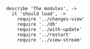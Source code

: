     describe 'The modules', ->
      it 'should load', ->
        require '../changes-view'
        require '../db'
        require '../with-update'
        require '../restart'
        require '../view-stream'
